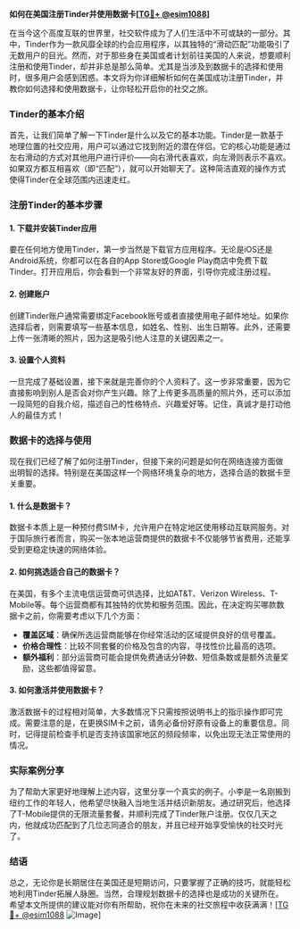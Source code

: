 **如何在美国注册Tinder并使用数据卡[[TG💪+ @esim1088](https://t.me/s/esim1088)]**

在当今这个高度互联的世界里，社交软件成为了人们生活中不可或缺的一部分。其中，Tinder作为一款风靡全球的约会应用程序，以其独特的“滑动匹配”功能吸引了无数用户的目光。然而，对于那些身在美国或者计划前往美国的人来说，想要顺利注册和使用Tinder，却并非总是那么简单。尤其是当涉及到数据卡的选择和使用时，很多用户会感到困惑。本文将为你详细解析如何在美国成功注册Tinder，并教你如何选择和使用数据卡，让你轻松开启你的社交之旅。

### Tinder的基本介绍

首先，让我们简单了解一下Tinder是什么以及它的基本功能。Tinder是一款基于地理位置的社交应用，用户可以通过它找到附近的潜在伴侣。它的核心功能是通过左右滑动的方式对其他用户进行评价——向右滑代表喜欢，向左滑则表示不喜欢。如果双方都互相喜欢（即“匹配”），就可以开始聊天了。这种简洁直观的操作方式使得Tinder在全球范围内迅速走红。

### 注册Tinder的基本步骤

#### 1. 下载并安装Tinder应用

要在任何地方使用Tinder，第一步当然是下载官方应用程序。无论是iOS还是Android系统，你都可以在各自的App Store或Google Play商店中免费下载Tinder。打开应用后，你会看到一个非常友好的界面，引导你完成注册过程。

#### 2. 创建账户

创建Tinder账户通常需要绑定Facebook账号或者直接使用电子邮件地址。如果你选择后者，则需要填写一些基本信息，如姓名、性别、出生日期等。此外，还需要上传一张清晰的照片，因为这是吸引他人注意的关键因素之一。

#### 3. 设置个人资料

一旦完成了基础设置，接下来就是完善你的个人资料了。这一步非常重要，因为它直接影响到别人是否会对你产生兴趣。除了上传更多高质量的照片外，还可以添加一段简短的自我介绍，描述自己的性格特点、兴趣爱好等。记住，真诚才是打动他人的最佳方式！

### 数据卡的选择与使用

现在我们已经了解了如何注册Tinder，但接下来的问题是如何在网络连接方面做出明智的选择。特别是在美国这样一个网络环境复杂的地方，选择合适的数据卡至关重要。

#### 1. 什么是数据卡？

数据卡本质上是一种预付费SIM卡，允许用户在特定地区使用移动互联网服务。对于国际旅行者而言，购买一张本地运营商提供的数据卡不仅能够节省费用，还能享受到更稳定快速的网络体验。

#### 2. 如何挑选适合自己的数据卡？

在美国，有多个主流电信运营商可供选择，比如AT&T、Verizon Wireless、T-Mobile等。每个运营商都有其独特的优势和服务范围。因此，在决定购买哪款数据卡之前，你需要考虑以下几个方面：

- **覆盖区域**：确保所选运营商能够在你经常活动的区域提供良好的信号覆盖。
- **价格合理性**：比较不同套餐的价格及包含的内容，寻找性价比最高的选项。
- **额外福利**：部分运营商可能会提供免费通话分钟数、短信条数或是额外流量奖励，这些都值得留意。

#### 3. 如何激活并使用数据卡？

激活数据卡的过程相对简单，大多数情况下只需按照说明书上的指示操作即可完成。需要注意的是，在更换SIM卡之前，请务必备份好原有设备上的重要信息。同时，记得提前检查手机是否支持该国家地区的频段频率，以免出现无法正常使用的情况。

### 实际案例分享

为了帮助大家更好地理解上述内容，这里分享一个真实的例子。小李是一名刚搬到纽约工作的年轻人，他希望尽快融入当地生活并结识新朋友。通过研究后，他选择了T-Mobile提供的无限流量套餐，并顺利完成了Tinder账户注册。仅仅几天之内，他就成功匹配到了几位志同道合的朋友，并且已经开始享受愉快的社交时光了。

### 结语

总之，无论你是长期居住在美国还是短期访问，只要掌握了正确的技巧，就能轻松地利用Tinder拓展人脉圈。当然，合理规划数据卡的选择也是成功的关键所在。希望本文所提供的建议能对你有所帮助，祝你在未来的社交旅程中收获满满！[[TG💪+ @esim1088](https://t.me/s/esim1088) ![Image](https://i.postimg.cc/4NQfJmqS/Snipaste-2025-05-13-00-14-12.png)]